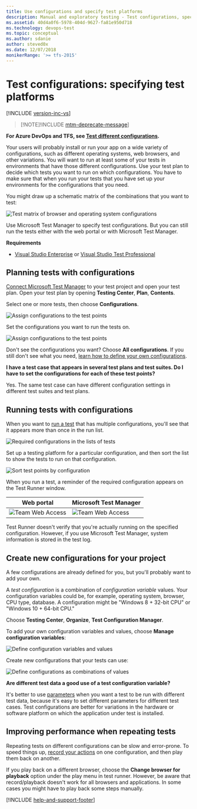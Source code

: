```yaml
---
title: Use configurations and specify test platforms
description: Manual and exploratory testing - Test configurations, specifying test platforms when you want to test web applications
ms.assetid: 40d4a0f6-5978-404d-9627-fa81e950d718
ms.technology: devops-test
ms.topic: conceptual
ms.author: sdanie
author: steved0x
ms.date: 12/07/2018
monikerRange: '>= tfs-2015'
---
```


# Test configurations: specifying test platforms

[!INCLUDE [version-inc-vs](../includes/version-inc-vs.md)]

> [!NOTE]!INCLUDE [mtm-deprecate-message](../includes/mtm-deprecate-message.md)]

**For Azure DevOps and TFS, see [Test different configurations](../test-different-configurations.md).**

Your users will probably install or run your app on a wide variety of configurations, such as different operating systems, web browsers, and other variations. You will want to run at least some of your tests in environments that have those different configurations. Use your test plan to decide which tests you want to run on which configurations. You have to make sure that when you run your tests that you have set up your environments for the configurations that you need.

You might draw up a schematic matrix of the combinations that you want to test:

![Test matrix of browser and operating system configurations](../media/shared/testing-configurations-schematic.png)

Use Microsoft Test Manager to specify test configurations. But you can still run the tests either with the web portal or with Microsoft Test Manager.

**Requirements**

* [Visual Studio Enterprise](https://visualstudio.microsoft.com/downloads/) or [Visual Studio Test Professional](https://visualstudio.microsoft.com/vs/test-professional/)

## Planning tests with configurations

[Connect Microsoft Test Manager](connect-microsoft-test-manager-to-your-team-project-and-test-plan.md)
to your test project and open your test plan. Open your test plan by opening **Testing Center**, **Plan**, **Contents**.

Select one or more tests, then choose **Configurations**.

![Assign configurations to the test points](media/test-configurations-specifying-test-platforms/mtmconfig-01.png)

Set the configurations you want to run the tests on.

![Assign configurations to the test points](media/test-configurations-specifying-test-platforms/mtmconfig-02.png)

Don't see the configurations you want? Choose **All configurations**. If you still don't see what you need,
[learn how to define your own configurations](#create-new).

**I have a test case that appears in several test plans and test suites. Do I have to set the configurations for each of these test points?**

Yes. The same test case can have different configuration settings in different test suites and test plans.

## Running tests with configurations

When you want to [run a test](run-manual-tests-with-microsoft-test-manager.md)
that has multiple configurations, you'll see that it appears more than once in the run list.

![Required configurations in the lists of tests](media/test-configurations-specifying-test-platforms/mtmconfig-03.png)

Set up a testing platform for a particular configuration, and then sort the list to show the tests to run on that configuration.

![Sort test points by configuration](media/test-configurations-specifying-test-platforms/mtmconfig-04.png)

When you run a test, a reminder of the required configuration appears on the Test Runner window.

| Web portal                                                                               | Microsoft Test Manager                                                                    |
| ---------------------------------------------------------------------------------------- | ----------------------------------------------------------------------------------------- |
| ![Team Web Access](media/test-configurations-specifying-test-platforms/mtmconfig-05.png) | ![Team Web Access](media/test-configurations-specifying-test-platforms/mtmconfig-05a.png) |

Test Runner doesn't verify that you're actually running on the specified configuration.
However, if you use Microsoft Test Manager, system information is stored in the test log.

<a name="create-new"></a>

## Create new configurations for your project

A few configurations are already defined for you, but you'll probably want to add your own.

A _test configuration_ is a combination of _configuration variable_ values. Your configuration variables could be,
for example, operating system, browser, CPU type, database. A configuration might be "Windows 8 + 32-bit CPU" or "Windows 10 + 64-bit CPU."

Choose **Testing Center**, **Organize**, **Test Configuration Manager**.

To add your own configuration variables and values, choose **Manage configuration variables**:

![Define configuration variables and values](media/test-configurations-specifying-test-platforms/mtmconfig-06.png)

Create new configurations that your tests can use:

![Define configurations as combinations of values](media/test-configurations-specifying-test-platforms/mtmconfig-07.png)

**Are different test data a good use of a test configuration variable?**

It's better to use [parameters](../repeat-test-with-different-data.md)
when you want a test to be run with different test data, because it's easy to set different parameters for different test cases.
Test configurations are better for variations in the hardware or software platform on which the application under test is installed.

## Improving performance when repeating tests

Repeating tests on different configurations can be slow and error-prone.
To speed things up, [record your actions](record-play-back-manual-tests.md) on one configuration,
and then play them back on another.

If you play back on a different browser, choose the **Change browser for playback** option under the play menu in test runner.
However, be aware that record/playback doesn't work for all browsers and applications. In some cases you might have to play back some steps manually.

[!INCLUDE [help-and-support-footer](../includes/help-and-support-footer.md)]
